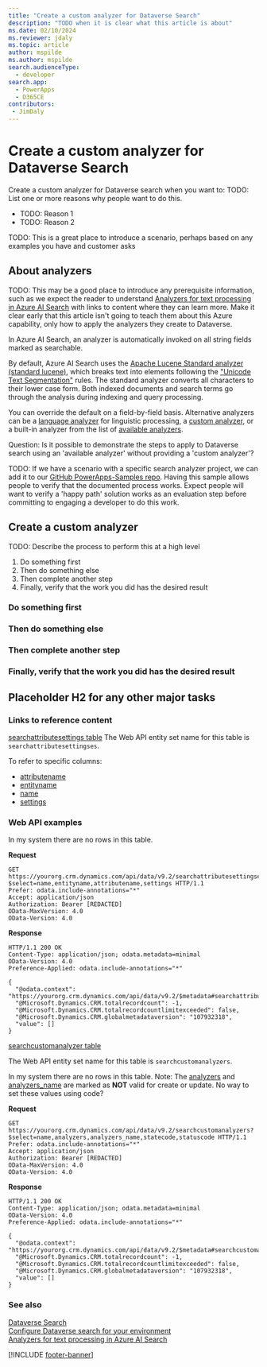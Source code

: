 ```yaml
---
title: "Create a custom analyzer for Dataverse Search"
description: "TODO when it is clear what this article is about" 
ms.date: 02/10/2024
ms.reviewer: jdaly
ms.topic: article
author: mspilde
ms.author: mspilde
search.audienceType: 
  - developer
search.app: 
  - PowerApps
  - D365CE
contributors:
 - JimDaly
---
```

# Create a custom analyzer for Dataverse Search

Create a custom analyzer for Dataverse search when you want to: TODO: List one or more reasons why people want to do this.

- TODO: Reason 1
- TODO: Reason 2

TODO: This is a great place to introduce a scenario, perhaps based on any examples you have and customer asks

## About analyzers

TODO: This may be a good place to introduce any prerequisite information, such as we expect the reader to understand [Analyzers for text processing in Azure AI Search](/azure/search/search-analyzers) with links to content where they can learn more. Make it clear early that this article isn't going to teach them about this Azure capability, only how to apply the analyzers they create to Dataverse.

<!-- 

You can borrow and adapt some learn.microsoft.com content, like an overview description 
This comes from https://learn.microsoft.com/azure/search/search-analyzers#default-analyzer

You may want to replace 'Azure AI Search' with 'Dataverse Search'?
-->

In Azure AI Search, an analyzer is automatically invoked on all string fields marked as searchable.

By default, Azure AI Search uses the [Apache Lucene Standard analyzer (standard lucene)](https://lucene.apache.org/core/6_6_1/core/org/apache/lucene/analysis/standard/StandardAnalyzer.html), which breaks text into elements following the ["Unicode Text Segmentation"](https://unicode.org/reports/tr29/) rules. The standard analyzer converts all characters to their lower case form. Both indexed documents and search terms go through the analysis during indexing and query processing.

You can override the default on a field-by-field basis. Alternative analyzers can be a [language analyzer](/azure/search/index-add-language-analyzers) for linguistic processing, a [custom analyzer](/azure/search/index-add-custom-analyzers), or a built-in analyzer from the list of [available analyzers](/azure/search/index-add-custom-analyzers#built-in-analyzers).

Question: Is it possible to demonstrate the steps to apply to Dataverse search using an 'available analyzer' without providing a 'custom analyzer'?

TODO: If we have a scenario with a specific search analyzer project, we can add it to our [GitHub PowerApps-Samples repo](https://github.com/microsoft/PowerApps-Samples). Having this sample allows people to verify that the documented process works. Expect people will want to verify a 'happy path' solution works as an evaluation step before committing to engaging a developer to do this work.

## Create a custom analyzer

TODO: Describe the process to perform this at a high level

1. Do something first
1. Then do something else
1. Then complete another step
1. Finally, verify that the work you did has the desired result


### Do something first

### Then do something else

### Then complete another step

### Finally, verify that the work you did has the desired result


## Placeholder H2 for any other major tasks


### Links to reference content

[searchattributesettings table](../reference/entities/searchattributesettings.md)
The Web API entity set name for this table is `searchattributesettingses`.

To refer to specific columns:

- [attributename](../reference/entities/searchattributesettings.md#BKMK_attributename)
- [entityname](../reference/entities/searchattributesettings.md#BKMK_entityname)
- [name](../reference/entities/searchattributesettings.md#BKMK_name)
- [settings](../reference/entities/searchattributesettings.md#BKMK_settings)


### Web API examples

In my system there are no rows in this table.

**Request**

```http
GET https://yourorg.crm.dynamics.com/api/data/v9.2/searchattributesettingses?$select=name,entityname,attributename,settings HTTP/1.1
Prefer: odata.include-annotations="*"
Accept: application/json
Authorization: Bearer [REDACTED]
OData-MaxVersion: 4.0
OData-Version: 4.0
```

**Response**

```http
HTTP/1.1 200 OK
Content-Type: application/json; odata.metadata=minimal
OData-Version: 4.0
Preference-Applied: odata.include-annotations="*"

{
  "@odata.context": "https://yourorg.crm.dynamics.com/api/data/v9.2/$metadata#searchattributesettingses(name,entityname,attributename,settings)",
  "@Microsoft.Dynamics.CRM.totalrecordcount": -1,
  "@Microsoft.Dynamics.CRM.totalrecordcountlimitexceeded": false,
  "@Microsoft.Dynamics.CRM.globalmetadataversion": "107932318",
  "value": []
}
```


[searchcustomanalyzer table](../reference/entities/searchcustomanalyzer.md)

The Web API entity set name for this table is `searchcustomanalyzers`.

In my system there are no rows in this table.
Note: The [analyzers](../reference/entities/searchcustomanalyzer.md#BKMK_analyzers) and [analyzers_name](../reference/entities/searchcustomanalyzer.md#BKMK_analyzers_name) are marked as **NOT** valid for create or update. No way to set these values using code?

**Request**

```http
GET https://yourorg.crm.dynamics.com/api/data/v9.2/searchcustomanalyzers?$select=name,analyzers,analyzers_name,statecode,statuscode HTTP/1.1
Prefer: odata.include-annotations="*"
Accept: application/json
Authorization: Bearer [REDACTED]
OData-MaxVersion: 4.0
OData-Version: 4.0
```

**Response**

```http
HTTP/1.1 200 OK
Content-Type: application/json; odata.metadata=minimal
OData-Version: 4.0
Preference-Applied: odata.include-annotations="*"

{
  "@odata.context": "https://yourorg.crm.dynamics.com/api/data/v9.2/$metadata#searchcustomanalyzers(name,analyzers,analyzers_name,statecode,statuscode)",
  "@Microsoft.Dynamics.CRM.totalrecordcount": -1,
  "@Microsoft.Dynamics.CRM.totalrecordcountlimitexceeded": false,
  "@Microsoft.Dynamics.CRM.globalmetadataversion": "107932318",
  "value": []
}
```


<!-- The following stays at the bottom -->

### See also

[Dataverse Search](overview.md)   
[Configure Dataverse search for your environment](/power-platform/admin/configure-relevance-search-organization)   
[Analyzers for text processing in Azure AI Search](/azure/search/search-analyzers)


[!INCLUDE [footer-banner](../../../includes/footer-banner.md)]



